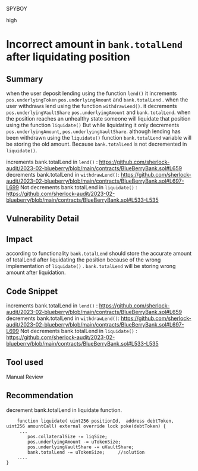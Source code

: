 SPYBOY

high

# Incorrect amount in `bank.totalLend` after liquidating  position

## Summary
when the user deposit lending using the function `lend()` it increments `pos.underlyingToken` `pos.underlyingAmount` and `bank.totalLend` .  when the user withdraws lend using the function `withdrawLend()`. it decrements `pos.underlyingVaultShare`  `pos.underlyingAmount` and `bank.totalLend`.  when the position reaches an unhealthy state someone will liquidate that position using the function `liquidate()`  But while liquidating it only decrements `pos.underlyingAmount`, `pos.underlyingVaultShare`. although lending has been withdrawn using the `liquidate()` function `bank.totalLend` variable will be storing the old amount.  Because `bank.totalLend` is not decremented in `liquidate()`.

increments bank.totalLend in `lend()` : https://github.com/sherlock-audit/2023-02-blueberry/blob/main/contracts/BlueBerryBank.sol#L659
decrements bank.totalLend in `withdrawLend()`: https://github.com/sherlock-audit/2023-02-blueberry/blob/main/contracts/BlueBerryBank.sol#L697-L699
Not decrements bank.totalLend in `liquidate()` : https://github.com/sherlock-audit/2023-02-blueberry/blob/main/contracts/BlueBerryBank.sol#L533-L535
## Vulnerability Detail

## Impact
according to functionality `bank.totalLend` should store the accurate amount of totalLend after liquidating the position because of the wrong implementation of `liquidate()` . `bank.totalLend` will be storing wrong amount after liquidation.
## Code Snippet
increments bank.totalLend in `lend()` : https://github.com/sherlock-audit/2023-02-blueberry/blob/main/contracts/BlueBerryBank.sol#L659
decrements bank.totalLend in `withdrawLend()`: https://github.com/sherlock-audit/2023-02-blueberry/blob/main/contracts/BlueBerryBank.sol#L697-L699
Not decrements bank.totalLend in `liquidate()` : https://github.com/sherlock-audit/2023-02-blueberry/blob/main/contracts/BlueBerryBank.sol#L533-L535

## Tool used

Manual Review

## Recommendation
 decrement bank.totalLend in liquidate function.
```solidity
    function liquidate( uint256 positionId,  address debtToken, uint256 amountCall) external override lock poke(debtToken) {
     ...
        pos.collateralSize -= liqSize;
        pos.underlyingAmount -= uTokenSize;
        pos.underlyingVaultShare -= uVaultShare;
        bank.totalLend -= uTokenSize;     //solution
    ....
}
```
